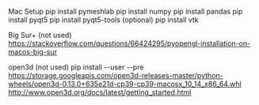 Mac Setup
pip install pymeshlab
pip install numpy
pip install pandas
pip install pyqt5
pip install pyqt5-tools (optional)
pip install vtk

Big Sur+ (not used)
https://stackoverflow.com/questions/66424295/pyopengl-installation-on-macos-big-sur

open3d (not used)
pip install --user --pre https://storage.googleapis.com/open3d-releases-master/python-wheels/open3d-0.13.0+635e21d-cp39-cp39-macosx_10_14_x86_64.whl
http://www.open3d.org/docs/latest/getting_started.html